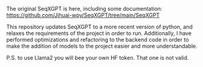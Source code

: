 The original SeqXGPT is here, including some documentation: https://github.com/Jihuai-wpy/SeqXGPT/tree/main/SeqXGPT

This repository updates SeqXGPT to a more recent version of python, and relaxes the requirements of the project in order to run. Additionally, I have performed optimizations and refactoring to the backend code in order to make the addition of models to the project easier and more understandable. 

P.S. to use Llama2 you will bee your own HF token. That one is not valid.
